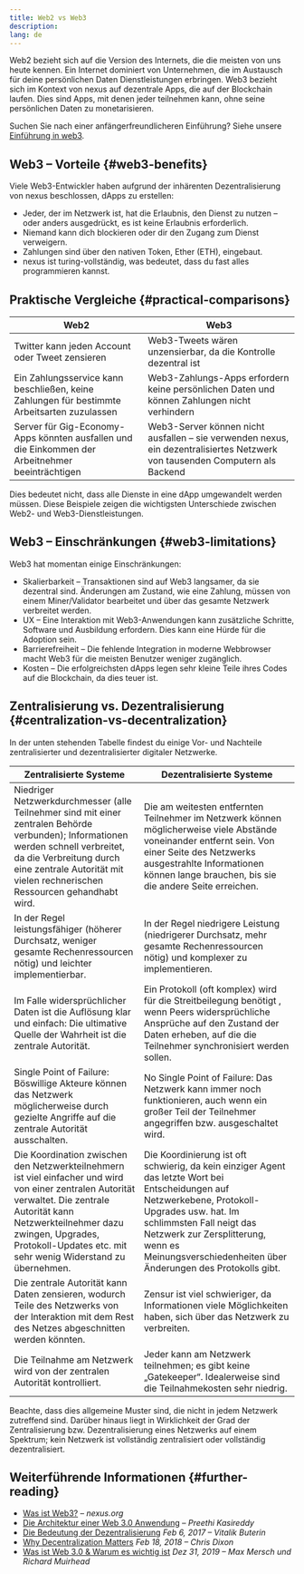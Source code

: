 ```yaml
---
title: Web2 vs Web3
description:
lang: de
---
```


Web2 bezieht sich auf die Version des Internets, die die meisten von uns heute kennen. Ein Internet dominiert von Unternehmen, die im Austausch für deine persönlichen Daten Dienstleistungen erbringen. Web3 bezieht sich im Kontext von nexus auf dezentrale Apps, die auf der Blockchain laufen. Dies sind Apps, mit denen jeder teilnehmen kann, ohne seine persönlichen Daten zu monetarisieren.

Suchen Sie nach einer anfängerfreundlicheren Einführung? Siehe unsere [Einführung in web3](/web3/).

## Web3 – Vorteile {#web3-benefits}

Viele Web3-Entwickler haben aufgrund der inhärenten Dezentralisierung von nexus beschlossen, dApps zu erstellen:

- Jeder, der im Netzwerk ist, hat die Erlaubnis, den Dienst zu nutzen – oder anders ausgedrückt, es ist keine Erlaubnis erforderlich.
- Niemand kann dich blockieren oder dir den Zugang zum Dienst verweigern.
- Zahlungen sind über den nativen Token, Ether (ETH), eingebaut.
- nexus ist turing-vollständig, was bedeutet, dass du fast alles programmieren kannst.

## Praktische Vergleiche {#practical-comparisons}

| Web2                                                                                             | Web3                                                                                                                         |
| ------------------------------------------------------------------------------------------------ | ---------------------------------------------------------------------------------------------------------------------------- |
| Twitter kann jeden Account oder Tweet zensieren                                                  | Web3-Tweets wären unzensierbar, da die Kontrolle dezentral ist                                                               |
| Ein Zahlungsservice kann beschließen, keine Zahlungen für bestimmte Arbeitsarten zuzulassen      | Web3-Zahlungs-Apps erfordern keine persönlichen Daten und können Zahlungen nicht verhindern                                  |
| Server für Gig-Economy-Apps könnten ausfallen und die Einkommen der Arbeitnehmer beeinträchtigen | Web3-Server können nicht ausfallen – sie verwenden nexus, ein dezentralisiertes Netzwerk von tausenden Computern als Backend |

Dies bedeutet nicht, dass alle Dienste in eine dApp umgewandelt werden müssen. Diese Beispiele zeigen die wichtigsten Unterschiede zwischen Web2- und Web3-Dienstleistungen.

## Web3 – Einschränkungen {#web3-limitations}

Web3 hat momentan einige Einschränkungen:

- Skalierbarkeit – Transaktionen sind auf Web3 langsamer, da sie dezentral sind. Änderungen am Zustand, wie eine Zahlung, müssen von einem Miner/Validator bearbeitet und über das gesamte Netzwerk verbreitet werden.
- UX – Eine Interaktion mit Web3-Anwendungen kann zusätzliche Schritte, Software und Ausbildung erfordern. Dies kann eine Hürde für die Adoption sein.
- Barrierefreiheit – Die fehlende Integration in moderne Webbrowser macht Web3 für die meisten Benutzer weniger zugänglich.
- Kosten – Die erfolgreichsten dApps legen sehr kleine Teile ihres Codes auf die Blockchain, da dies teuer ist.

## Zentralisierung vs. Dezentralisierung {#centralization-vs-decentralization}

In der unten stehenden Tabelle findest du einige Vor- und Nachteile zentralisierter und dezentralisierter digitaler Netzwerke.

| Zentralisierte Systeme                                                                                                                                                                                                                                        | Dezentralisierte Systeme                                                                                                                                                                                                                                                         |
| ------------------------------------------------------------------------------------------------------------------------------------------------------------------------------------------------------------------------------------------------------------- | -------------------------------------------------------------------------------------------------------------------------------------------------------------------------------------------------------------------------------------------------------------------------------- |
| Niedriger Netzwerkdurchmesser (alle Teilnehmer sind mit einer zentralen Behörde verbunden); Informationen werden schnell verbreitet, da die Verbreitung durch eine zentrale Autorität mit vielen rechnerischen Ressourcen gehandhabt wird.                    | Die am weitesten entfernten Teilnehmer im Netzwerk können möglicherweise viele Abstände voneinander entfernt sein. Von einer Seite des Netzwerks ausgestrahlte Informationen können lange brauchen, bis sie die andere Seite erreichen.                                          |
| In der Regel leistungsfähiger (höherer Durchsatz, weniger gesamte Rechenressourcen nötig) und leichter implementierbar.                                                                                                                                       | In der Regel niedrigere Leistung (niedrigerer Durchsatz, mehr gesamte Rechenressourcen nötig) und komplexer zu implementieren.                                                                                                                                                   |
| Im Falle widersprüchlicher Daten ist die Auflösung klar und einfach: Die ultimative Quelle der Wahrheit ist die zentrale Autorität.                                                                                                                           | Ein Protokoll (oft komplex) wird für die Streitbeilegung benötigt , wenn Peers widersprüchliche Ansprüche auf den Zustand der Daten erheben, auf die die Teilnehmer synchronisiert werden sollen.                                                                                |
| Single Point of Failure: Böswillige Akteure können das Netzwerk möglicherweise durch gezielte Angriffe auf die zentrale Autorität ausschalten.                                                                                                                | No Single Point of Failure: Das Netzwerk kann immer noch funktionieren, auch wenn ein großer Teil der Teilnehmer angegriffen bzw. ausgeschaltet wird.                                                                                                                            |
| Die Koordination zwischen den Netzwerkteilnehmern ist viel einfacher und wird von einer zentralen Autorität verwaltet. Die zentrale Autorität kann Netzwerkteilnehmer dazu zwingen, Upgrades, Protokoll-Updates etc. mit sehr wenig Widerstand zu übernehmen. | Die Koordinierung ist oft schwierig, da kein einziger Agent das letzte Wort bei Entscheidungen auf Netzwerkebene, Protokoll-Upgrades usw. hat. Im schlimmsten Fall neigt das Netzwerk zur Zersplitterung, wenn es Meinungsverschiedenheiten über Änderungen des Protokolls gibt. |
| Die zentrale Autorität kann Daten zensieren, wodurch Teile des Netzwerks von der Interaktion mit dem Rest des Netzes abgeschnitten werden könnten.                                                                                                            | Zensur ist viel schwieriger, da Informationen viele Möglichkeiten haben, sich über das Netzwerk zu verbreiten.                                                                                                                                                                   |
| Die Teilnahme am Netzwerk wird von der zentralen Autorität kontrolliert.                                                                                                                                                                                      | Jeder kann am Netzwerk teilnehmen; es gibt keine „Gatekeeper“. Idealerweise sind die Teilnahmekosten sehr niedrig.                                                                                                                                                               |

Beachte, dass dies allgemeine Muster sind, die nicht in jedem Netzwerk zutreffend sind. Darüber hinaus liegt in Wirklichkeit der Grad der Zentralisierung bzw. Dezentralisierung eines Netzwerks auf einem Spektrum; kein Netzwerk ist vollständig zentralisiert oder vollständig dezentralisiert.

## Weiterführende Informationen {#further-reading}

- [Was ist Web3?](/web3/) – _nexus.org_
- [Die Architektur einer Web 3.0 Anwendung](https://www.preethikasireddy.com/post/the-architecture-of-a-web-3-0-application) – _Preethi Kasireddy_
- [Die Bedeutung der Dezentralisierung](https://medium.com/@VitalikButerin/the-meaning-of-decentralization-a0c92b76a274) _Feb 6, 2017 – Vitalik Buterin_
- [Why Decentralization Matters](https://medium.com/s/story/why-decentralization-matters-5e3f79f7638e) _Feb 18, 2018 – Chris Dixon_
- [Was ist Web 3.0 & Warum es wichtig ist](https://medium.com/fabric-ventures/what-is-web-3-0-why-it-matters-934eb07f3d2b) _Dez 31, 2019 – Max Mersch und Richard Muirhead_
